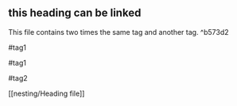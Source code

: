 ## this heading can be linked


This file contains two times the same tag and another tag. ^b573d2

#tag1

#tag1

#tag2

[[nesting/Heading file]]
